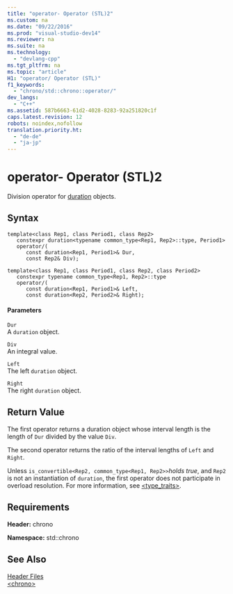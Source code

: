 ```yaml
---
title: "operator- Operator (STL)2"
ms.custom: na
ms.date: "09/22/2016"
ms.prod: "visual-studio-dev14"
ms.reviewer: na
ms.suite: na
ms.technology: 
  - "devlang-cpp"
ms.tgt_pltfrm: na
ms.topic: "article"
H1: "operator/ Operator (STL)"
f1_keywords: 
  - "chrono/std::chrono::operator/"
dev_langs: 
  - "C++"
ms.assetid: 587b6663-61d2-4028-8283-92a251820c1f
caps.latest.revision: 12
robots: noindex,nofollow
translation.priority.ht: 
  - "de-de"
  - "ja-jp"
---
```

# operator- Operator (STL)2
Division operator for [duration](../vs140/operator--operator--stl-.md) objects.  
  
## Syntax  
  
```  
template<class Rep1, class Period1, class Rep2>  
   constexpr duration<typename common_type<Rep1, Rep2>::type, Period1>  
   operator/(  
      const duration<Rep1, Period1>& Dur,  
      const Rep2& Div);  
  
template<class Rep1, class Period1, class Rep2, class Period2>  
   constexpr typename common_type<Rep1, Rep2>::type  
   operator/(  
      const duration<Rep1, Period1>& Left,  
      const duration<Rep2, Period2>& Right);  
```  
  
#### Parameters  
 `Dur`  
 A `duration` object.  
  
 `Div`  
 An integral value.  
  
 `Left`  
 The left `duration` object.  
  
 `Right`  
 The right `duration` object.  
  
## Return Value  
 The first operator returns a duration object whose interval length is the length of `Dur` divided by the value `Div`.  
  
 The second operator returns the ratio of the interval lengths of `Left` and `Right`.  
  
 Unless `is_convertible<Rep2, common_type<Rep1, Rep2>>`*holds true*, and `Rep2` is not an instantiation of `duration`, the first operator does not participate in overload resolution. For more information, see [\<type_traits>](../vs140/-type_traits-.md).  
  
## Requirements  
 **Header:** chrono  
  
 **Namespace:** std::chrono  
  
## See Also  
 [Header Files](../vs140/c---standard-library-header-files.md)   
 [\<chrono>](../vs140/-chrono-.md)